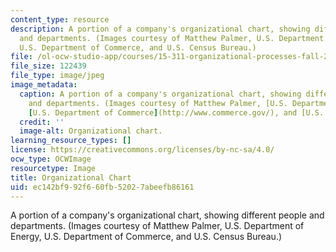 ```yaml
---
content_type: resource
description: A portion of a company's organizational chart, showing different people
  and departments. (Images courtesy of Matthew Palmer, U.S. Department of Energy,
  U.S. Department of Commerce, and U.S. Census Bureau.)
file: /ol-ocw-studio-app/courses/15-311-organizational-processes-fall-2003/ec142bf992f660fb52027abeefb86161_15-311f03.jpg
file_size: 122439
file_type: image/jpeg
image_metadata:
  caption: A portion of a company's organizational chart, showing different people
    and departments. (Images courtesy of Matthew Palmer, [U.S. Department of Energy](http://www.doedigitalarchive.doe.gov/),
    [U.S. Department of Commerce](http://www.commerce.gov/), and [U.S. Census Bureau](https://www.census.gov/).)
  credit: ''
  image-alt: Organizational chart.
learning_resource_types: []
license: https://creativecommons.org/licenses/by-nc-sa/4.0/
ocw_type: OCWImage
resourcetype: Image
title: Organizational Chart
uid: ec142bf9-92f6-60fb-5202-7abeefb86161
---
```

A portion of a company's organizational chart, showing different people and departments. (Images courtesy of Matthew Palmer, U.S. Department of Energy, U.S. Department of Commerce, and U.S. Census Bureau.)
